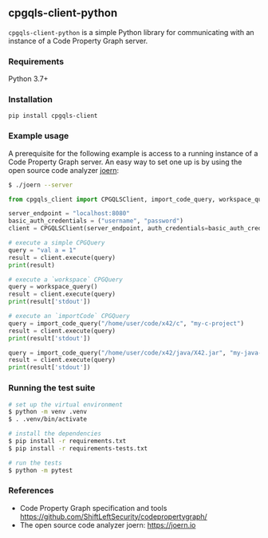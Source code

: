 ## cpgqls-client-python

`cpgqls-client-python` is a simple Python library for communicating with an instance of
a Code Property Graph server.

### Requirements

Python 3.7+

### Installation

```
pip install cpgqls-client
```

### Example usage

A prerequisite for the following example is access to a running instance of a
Code Property Graph server. An easy way to set one up is by using the open
source code analyzer [joern](https://joern.io):

```bash
$ ./joern --server
```

```python
from cpgqls_client import CPGQLSClient, import_code_query, workspace_query

server_endpoint = "localhost:8080"
basic_auth_credentials = ("username", "password")
client = CPGQLSClient(server_endpoint, auth_credentials=basic_auth_credentials)

# execute a simple CPGQuery
query = "val a = 1"
result = client.execute(query)
print(result)

# execute a `workspace` CPGQuery
query = workspace_query()
result = client.execute(query)
print(result['stdout'])

# execute an `importCode` CPGQuery
query = import_code_query("/home/user/code/x42/c", "my-c-project")
result = client.execute(query)
print(result['stdout'])

query = import_code_query("/home/user/code/x42/java/X42.jar", "my-java-project")
result = client.execute(query)
print(result['stdout'])

```

### Running the test suite

```bash
# set up the virtual environment
$ python -m venv .venv
$ . .venv/bin/activate

# install the dependencies
$ pip install -r requirements.txt
$ pip install -r requirements-tests.txt

# run the tests
$ python -m pytest
```

### References

* Code Property Graph specification and tools
  https://github.com/ShiftLeftSecurity/codepropertygraph/
* The open source code analyzer joern: https://joern.io

